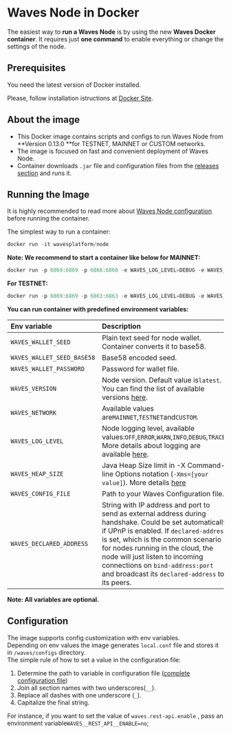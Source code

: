 # Waves Node in Docker

The easiest way to **run a Waves Node** is by using the new **Waves Docker container**. It requires just **one command** to enable everything or change the settings of the node.

## Prerequisites 

You need the latest version of Docker installed.

Please, follow installation istructions at [Docker Site](https://docs.docker.com/engine/installation/).

## About the image

* This Docker image contains scripts and configs to run Waves Node from **Version 0.13.0 **for TESTNET, MAINNET or CUSTOM networks.
* The image is focused on fast and convenient deployment of Waves Node.
* Container downloads `.jar` file and configuration files from the [releases section](https://github.com/wavesplatform/Waves/releases) and runs it.

## Running the Image

It is highly recommended to read more about [Waves Node configuration](/waves-full-node/how-to-configure-a-node.md) before running the container.

The simplest way to run a container:

```js
docker run -it wavesplatform/node
```

**Note: We recommend to start a container like below for MAINNET:**

```js
docker run -p 6869:6869 -p 6868:6868 -e WAVES_LOG_LEVEL=DEBUG -e WAVES_HEAP_SIZE=2g -v YOUR_LOCAL_PATH_HERE:/waves wavesplatform/node
```

**For TESTNET:**

```js
docker run -p 6869:6869 -p 6863:6863 -e WAVES_LOG_LEVEL=DEBUG -e WAVES_HEAP_SIZE=2g -v YOUR_LOCAL_PATH_HERE:/waves wavesplatform/node
```

**You can run container with predefined environment variables:**

| Env variable | Description |
| :--- | :--- |
| `WAVES_WALLET_SEED` | Plain text seed for node wallet. Container converts it to base58. |
| `WAVES_WALLET_SEED_BASE58` | Base58 encoded seed. |
| `WAVES_WALLET_PASSWORD` | Password for wallet file. |
| `WAVES_VERSION` | Node version. Default value is`latest`. You can find the list of available versions [here](https://github.com/wavesplatform/Waves/releases). |
| `WAVES_NETWORK` | Available values are`MAINNET`,`TESTNET`and`CUSTOM`. |
| `WAVES_LOG_LEVEL` | Node logging level, available values:`OFF`,`ERROR`,`WARN`,`INFO`,`DEBUG`,`TRACE`. More details about logging are available [here](/waves-full-node/logging.md). |
| `WAVES_HEAP_SIZE` | Java Heap Size limit in -X Command-line Options notation \(`-Xms=[your value]`\). More details [here](https://docs.oracle.com/cd/E13150_01/jrockit_jvm/jrockit/jrdocs/refman/optionX.html) |
| `WAVES_CONFIG_FILE` | Path to your Waves Configuration file. |
| `WAVES_DECLARED_ADDRESS` | String with IP address and port to send as external address during handshake. Could be set automatically if UPnP is enabled. If `declared-address` is set, which is the common scenario for nodes running in the cloud, the node will just listen to incoming connections on `bind-address:port` and broadcast its `declared-address` to its peers. |

**Note: All variables are optional.**

## Configuration

The image supports config customization with env variables.  
Depending on env values the image generates `local.conf` file and stores it in `/waves/configs` directory.  
The simple rule of how to set a value in the configuration file:

1. Determine the path to variable in configuration file \([complete configuration file](/waves-full-node/how-to-configure-a-node.md)\)
2. Join all section names with two underscores\(`__`\).
3. Replace all dashes with one underscore \(`_`\).
4. Capitalize the final string.

For instance, if you want to set the value of `waves.rest-api.enable` , pass an environment variable`WAVES__REST_API__ENABLE=no`;

